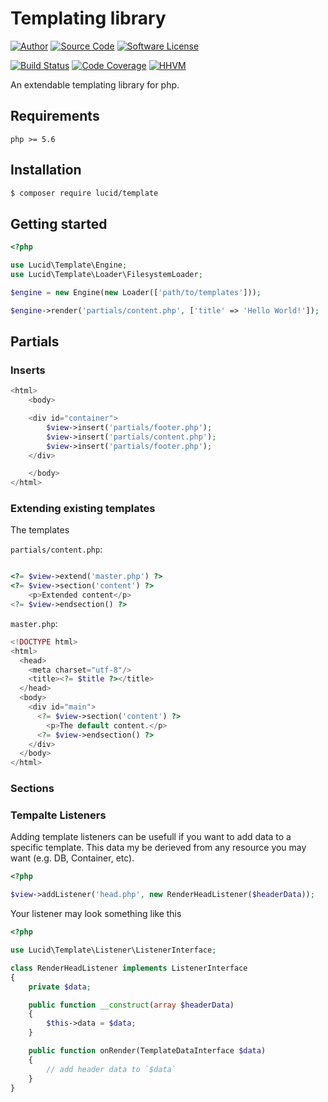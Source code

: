 # Templating library

[![Author](http://img.shields.io/badge/author-iwyg-blue.svg?style=flat-square)](https://github.com/iwyg)
[![Source Code](http://img.shields.io/badge/source-lucid/signal-blue.svg?style=flat-square)](https://github.com/lucidphp/template/tree/develop)
[![Software License](https://img.shields.io/badge/license-MIT-brightgreen.svg?style=flat-square)](https://github.com/lucidphp/template/blob/develop/LICENSE.md)

[![Build Status](https://img.shields.io/travis/lucidphp/template/develop.svg?style=flat-square)](https://travis-ci.org/lucidphp/template)
[![Code Coverage](https://img.shields.io/coveralls/lucidphp/template/develop.svg?style=flat-square)](https://coveralls.io/r/lucidphp/template)
[![HHVM](https://img.shields.io/hhvm/lucid/template/dev-develop.svg?style=flat-square)](http://hhvm.h4cc.de/package/lucid/template)

An extendable templating library for php.

## Requirements

```
php >= 5.6
```

## Installation
```bash
$ composer require lucid/template
```

## Getting started

```php
<?php

use Lucid\Template\Engine;
use Lucid\Template\Loader\FilesystemLoader;

$engine = new Engine(new Loader(['path/to/templates']));

$engine->render('partials/content.php', ['title' => 'Hello World!']);

```

## Partials

### Inserts

```php
<html>
    <body>

    <div id="container">
        $view->insert('partials/footer.php');
        $view->insert('partials/content.php');
        $view->insert('partials/footer.php');
    </div>

    </body>
</html>
```

### Extending existing templates

The templates

`partials/content.php`:

```php

<?= $view->extend('master.php') ?>
<?= $view->section('content') ?>
    <p>Extended content</p>
<?= $view->endsection() ?>

```


`master.php`:

```php
<!DOCTYPE html>
<html>
  <head>
    <meta charset="utf-8"/>
    <title><?= $title ?></title>
  </head>
  <body>
    <div id="main">
      <?= $view->section('content') ?>
        <p>The default content.</p>
      <?= $view->endsection() ?>
    </div>
  </body>
</html>
```

### Sections

### Tempalte Listeners

Adding template listeners can be usefull if you want to add data to a specific
template. This data my be derieved from any resource you may want (e.g. DB,
Container, etc).

```php
<?php

$view->addListener('head.php', new RenderHeadListener($headerData));
```

Your listener may look something like this

```php
<?php

use Lucid\Template\Listener\ListenerInterface;

class RenderHeadListener implements ListenerInterface
{
	private $data;

	public function __construct(array $headerData)
	{
		$this->data = $data;
	}

    public function onRender(TemplateDataInterface $data)
	{
		// add header data to `$data`
	}
}
```
